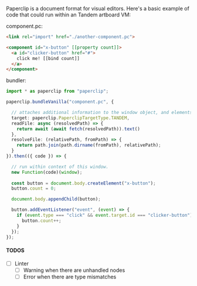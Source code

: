 Paperclip is a document format for visual editors. Here's a basic example of code that could run within an Tandem artboard VM:

component.pc:

```html
<link rel="import" href="./another-component.pc">

<component id="x-button" [[property count]]>
  <a id="clicker-button" href="#">
    click me! [[bind count]]
  </a>
</component>
```

bundler:

````typescript
import * as paperclip from "paperclip";

paperclip.bundleVanilla("component.pc", {

  // attaches additional information to the window object, and elements
  target: paperclip.PaperclipTargetType.TANDEM,
  readFile: async (resolvedPath) => {
    return await (await fetch(resolvedPath)).text()
  },
  resolveFile: (relativePath, fromPath) => {
    return path.join(path.dirname(fromPath), relativePath);
  }
}).then(({ code }) => {

  // run within context of this window. 
  new Function(code)(window);
  
  const button = document.body.createElement("x-button");
  button.count = 0;

  document.body.appendChild(button);

  button.addEventListener("event", (event) => {
    if (event.type === "click" && event.target.id === "clicker-button") {
      button.count++;
    }
  });
});
````


#### TODOS

- [ ] Linter
  - [ ] Warning when there are unhandled nodes 
  - [ ] Error when there are type mismatches
